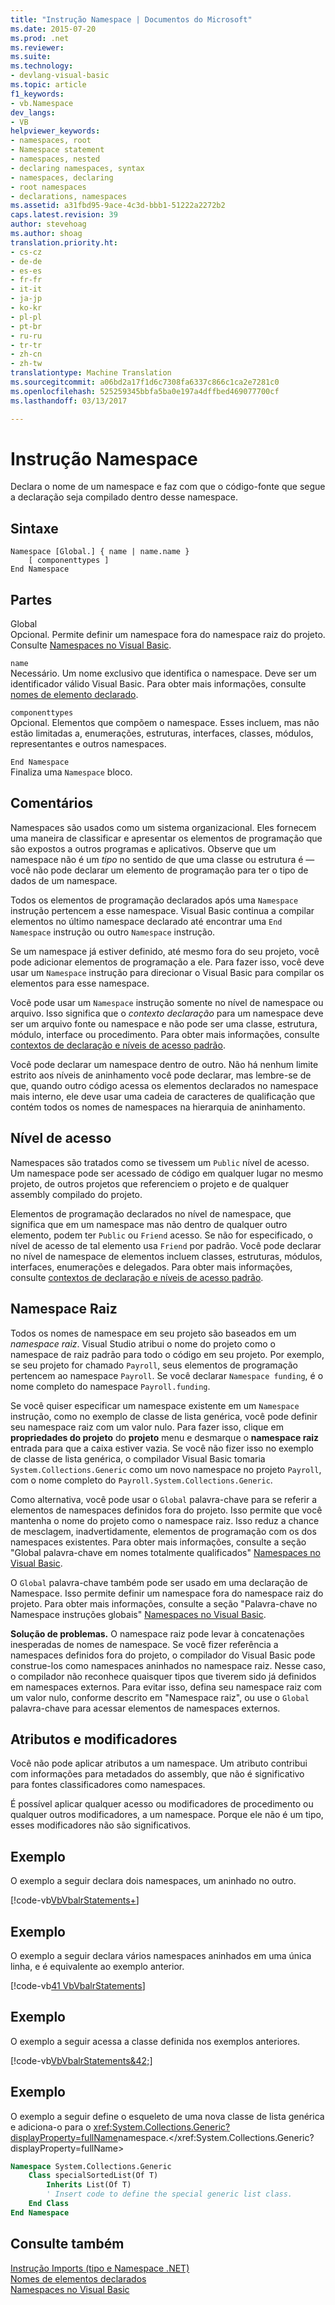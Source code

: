 ```yaml
---
title: "Instrução Namespace | Documentos do Microsoft"
ms.date: 2015-07-20
ms.prod: .net
ms.reviewer: 
ms.suite: 
ms.technology:
- devlang-visual-basic
ms.topic: article
f1_keywords:
- vb.Namespace
dev_langs:
- VB
helpviewer_keywords:
- namespaces, root
- Namespace statement
- namespaces, nested
- declaring namespaces, syntax
- namespaces, declaring
- root namespaces
- declarations, namespaces
ms.assetid: a31fbd95-9ace-4c3d-bbb1-51222a2272b2
caps.latest.revision: 39
author: stevehoag
ms.author: shoag
translation.priority.ht:
- cs-cz
- de-de
- es-es
- fr-fr
- it-it
- ja-jp
- ko-kr
- pl-pl
- pt-br
- ru-ru
- tr-tr
- zh-cn
- zh-tw
translationtype: Machine Translation
ms.sourcegitcommit: a06bd2a17f1d6c7308fa6337c866c1ca2e7281c0
ms.openlocfilehash: 525259345bbfa5ba0e197a4dffbed469077700cf
ms.lasthandoff: 03/13/2017

---
```

# <a name="namespace-statement"></a>Instrução Namespace
Declara o nome de um namespace e faz com que o código-fonte que segue a declaração seja compilado dentro desse namespace.  
  
## <a name="syntax"></a>Sintaxe  
  
```  
Namespace [Global.] { name | name.name }  
    [ componenttypes ]  
End Namespace  
```  
  
## <a name="parts"></a>Partes  
 Global  
 Opcional. Permite definir um namespace fora do namespace raiz do projeto. Consulte [Namespaces no Visual Basic](../../../visual-basic/programming-guide/program-structure/namespaces.md).  
  
 `name`  
 Necessário. Um nome exclusivo que identifica o namespace. Deve ser um identificador válido Visual Basic. Para obter mais informações, consulte [nomes de elemento declarado](../../../visual-basic/programming-guide/language-features/declared-elements/declared-element-names.md).  
  
 `componenttypes`  
 Opcional. Elementos que compõem o namespace. Esses incluem, mas não estão limitadas a, enumerações, estruturas, interfaces, classes, módulos, representantes e outros namespaces.  
  
 `End Namespace`  
 Finaliza uma `Namespace` bloco.  
  
## <a name="remarks"></a>Comentários  
 Namespaces são usados como um sistema organizacional. Eles fornecem uma maneira de classificar e apresentar os elementos de programação que são expostos a outros programas e aplicativos. Observe que um namespace não é um *tipo* no sentido de que uma classe ou estrutura é — você não pode declarar um elemento de programação para ter o tipo de dados de um namespace.  
  
 Todos os elementos de programação declarados após uma `Namespace` instrução pertencem a esse namespace. Visual Basic continua a compilar elementos no último namespace declarado até encontrar uma `End Namespace` instrução ou outro `Namespace` instrução.  
  
 Se um namespace já estiver definido, até mesmo fora do seu projeto, você pode adicionar elementos de programação a ele. Para fazer isso, você deve usar um `Namespace` instrução para direcionar o Visual Basic para compilar os elementos para esse namespace.  
  
 Você pode usar um `Namespace` instrução somente no nível de namespace ou arquivo. Isso significa que o *contexto declaração* para um namespace deve ser um arquivo fonte ou namespace e não pode ser uma classe, estrutura, módulo, interface ou procedimento. Para obter mais informações, consulte [contextos de declaração e níveis de acesso padrão](../../../visual-basic/language-reference/statements/declaration-contexts-and-default-access-levels.md).  
  
 Você pode declarar um namespace dentro de outro. Não há nenhum limite estrito aos níveis de aninhamento você pode declarar, mas lembre-se de que, quando outro código acessa os elementos declarados no namespace mais interno, ele deve usar uma cadeia de caracteres de qualificação que contém todos os nomes de namespaces na hierarquia de aninhamento.  
  
## <a name="access-level"></a>Nível de acesso  
 Namespaces são tratados como se tivessem um `Public` nível de acesso. Um namespace pode ser acessado de código em qualquer lugar no mesmo projeto, de outros projetos que referenciem o projeto e de qualquer assembly compilado do projeto.  
  
 Elementos de programação declarados no nível de namespace, que significa que em um namespace mas não dentro de qualquer outro elemento, podem ter `Public` ou `Friend` acesso. Se não for especificado, o nível de acesso de tal elemento usa `Friend` por padrão. Você pode declarar no nível de namespace de elementos incluem classes, estruturas, módulos, interfaces, enumerações e delegados. Para obter mais informações, consulte [contextos de declaração e níveis de acesso padrão](../../../visual-basic/language-reference/statements/declaration-contexts-and-default-access-levels.md).  
  
## <a name="root-namespace"></a>Namespace Raiz  
 Todos os nomes de namespace em seu projeto são baseados em um *namespace raiz*. Visual Studio atribui o nome do projeto como o namespace de raiz padrão para todo o código em seu projeto. Por exemplo, se seu projeto for chamado `Payroll`, seus elementos de programação pertencem ao namespace `Payroll`. Se você declarar `Namespace funding`, é o nome completo do namespace `Payroll.funding`.  
  
 Se você quiser especificar um namespace existente em um `Namespace` instrução, como no exemplo de classe de lista genérica, você pode definir seu namespace raiz com um valor nulo. Para fazer isso, clique em **propriedades do projeto** do **projeto** menu e desmarque o **namespace raiz** entrada para que a caixa estiver vazia. Se você não fizer isso no exemplo de classe de lista genérica, o compilador Visual Basic tomaria `System.Collections.Generic` como um novo namespace no projeto `Payroll`, com o nome completo do `Payroll.System.Collections.Generic`.  
  
 Como alternativa, você pode usar o `Global` palavra-chave para se referir a elementos de namespaces definidos fora do projeto. Isso permite que você mantenha o nome do projeto como o namespace raiz. Isso reduz a chance de mesclagem, inadvertidamente, elementos de programação com os dos namespaces existentes. Para obter mais informações, consulte a seção "Global palavra-chave em nomes totalmente qualificados" [Namespaces no Visual Basic](../../../visual-basic/programming-guide/program-structure/namespaces.md).  
  
 O `Global` palavra-chave também pode ser usado em uma declaração de Namespace. Isso permite definir um namespace fora do namespace raiz do projeto. Para obter mais informações, consulte a seção "Palavra-chave no Namespace instruções globais" [Namespaces no Visual Basic](../../../visual-basic/programming-guide/program-structure/namespaces.md).  
  
 **Solução de problemas.** O namespace raiz pode levar à concatenações inesperadas de nomes de namespace. Se você fizer referência a namespaces definidos fora do projeto, o compilador do Visual Basic pode construe-los como namespaces aninhados no namespace raiz. Nesse caso, o compilador não reconhece quaisquer tipos que tiverem sido já definidos em namespaces externos. Para evitar isso, defina seu namespace raiz com um valor nulo, conforme descrito em "Namespace raiz", ou use o `Global` palavra-chave para acessar elementos de namespaces externos.  
  
## <a name="attributes-and-modifiers"></a>Atributos e modificadores  
 Você não pode aplicar atributos a um namespace. Um atributo contribui com informações para metadados do assembly, que não é significativo para fontes classificadores como namespaces.  
  
 É possível aplicar qualquer acesso ou modificadores de procedimento ou qualquer outros modificadores, a um namespace. Porque ele não é um tipo, esses modificadores não são significativos.  
  
## <a name="example"></a>Exemplo  
 O exemplo a seguir declara dois namespaces, um aninhado no outro.  
  
 [!code-vb[VbVbalrStatements&#43;](../../../visual-basic/language-reference/error-messages/codesnippet/VisualBasic/namespace-statement_1.vb)]  
  
## <a name="example"></a>Exemplo  
 O exemplo a seguir declara vários namespaces aninhados em uma única linha, e é equivalente ao exemplo anterior.  
  
 [!code-vb[41 VbVbalrStatements](../../../visual-basic/language-reference/error-messages/codesnippet/VisualBasic/namespace-statement_2.vb)]  
  
## <a name="example"></a>Exemplo  
 O exemplo a seguir acessa a classe definida nos exemplos anteriores.  
  
 [!code-vb[VbVbalrStatements&42;](../../../visual-basic/language-reference/error-messages/codesnippet/VisualBasic/namespace-statement_3.vb)]  
  
## <a name="example"></a>Exemplo  
 O exemplo a seguir define o esqueleto de uma nova classe de lista genérica e adiciona-o para o <xref:System.Collections.Generic?displayProperty=fullName>namespace.</xref:System.Collections.Generic?displayProperty=fullName>  
  
```vb  
Namespace System.Collections.Generic  
    Class specialSortedList(Of T)  
        Inherits List(Of T)  
        ' Insert code to define the special generic list class.  
    End Class  
End Namespace  
```  
  
## <a name="see-also"></a>Consulte também  
 [Instrução Imports (tipo e Namespace .NET)](../../../visual-basic/language-reference/statements/imports-statement-net-namespace-and-type.md)   
 [Nomes de elementos declarados](../../../visual-basic/programming-guide/language-features/declared-elements/declared-element-names.md)   
 [Namespaces no Visual Basic](../../../visual-basic/programming-guide/program-structure/namespaces.md)
